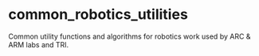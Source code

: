 # common_robotics_utilities
Common utility functions and algorithms for robotics work used by ARC &amp; ARM labs and TRI.
